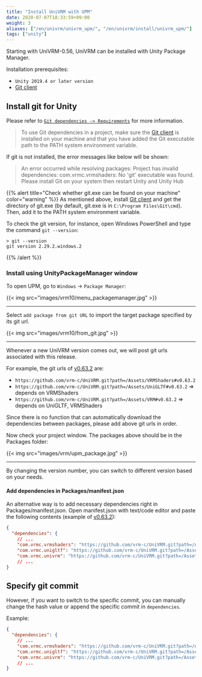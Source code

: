 ```yaml
---
title: "Install UniVRM with UPM"
date: 2020-07-07T18:33:59+09:00
weight: 3
aliases: ["/en/univrm/univrm_upm/", "/en/univrm/install/univrm_upm/"]
tags: ["unity"]
---
```


Starting with UniVRM-0.56, UniVRM can be installed with Unity Package Manager.

Installation prerequisites:

* `Unity 2019.4 or later version`
* [Git client](https://git-scm.com/)

## Install git for Unity

Please refer to [`Git dependencies -> Requirements`](https://docs.unity3d.com/Manual/upm-git.html#req) for more information.

> To use Git dependencies in a project, make sure the [Git client](https://git-scm.com/) is installed on your machine and that you have added the Git executable path to the PATH system environment variable.

If git is not installed, the error messages like below will be shown: 

> An error occurred while resolving packages:
Project has invalid dependencies:
com.vrmc.vrmshaders: No 'git' executable was found. Please install Git on your system then restart Unity and Unity Hub


{{% alert title="Check whether git.exe can be found on your machine" color="warning" %}}
As mentioned above, install [Git client](https://git-scm.com/) and get the directory of git.exe (by default, git.exe is in `C:\Program Files\Git\cmd`). Then, add it to the PATH system environment variable.

To check the git version, for instance, open Windows PowerShell and type the command `git --version`:

```dos
> git --version
git version 2.29.2.windows.2
```

{{% /alert %}}

### Install using UnityPackageManager window

To open UPM, go to `Windows` -> `Package Manager`:

{{< img src="images/vrm10/menu_packagemanager.jpg" >}}
<hr>

Select `add package from git URL` to import the target package specified by its git url.

{{< img src="images/vrm10/from_git.jpg" >}}
<hr>

Whenever a new UniVRM version comes out, we will post git urls associated with this release. 

For example, the git urls of [v0.63.2](https://github.com/vrm-c/UniVRM/releases/tag/v0.63.2) are:

* `https://github.com/vrm-c/UniVRM.git?path=/Assets/VRMShaders#v0.63.2`
* `https://github.com/vrm-c/UniVRM.git?path=/Assets/UniGLTF#v0.63.2` => depends on VRMShaders
* `https://github.com/vrm-c/UniVRM.git?path=/Assets/VRM#v0.63.2` => depends on UniGLTF, VRMShaders

Since there is no function that can automatically download the dependencies between packages, please add above git urls in order.

Now check your project window. The packages above should be in the Packages folder:

{{< img src="images/vrm/upm_package.jpg" >}}
<hr>

By changing the version number, you can switch to different version based on your needs.

#### Add dependencies in Packages/manifest.json

An alternative way is to add necessary dependencies right in Packages/manifest.json. 
Open manifest.json with text/code editor and paste the following contents (example of [v0.63.2](https://github.com/vrm-c/UniVRM/releases/tag/v0.63.2)):

```json
{
  "dependencies": {
    // ...
    "com.vrmc.vrmshaders": "https://github.com/vrm-c/UniVRM.git?path=/Assets/VRMShaders#v0.63.2",
    "com.vrmc.unigltf": "https://github.com/vrm-c/UniVRM.git?path=/Assets/UniGLTF#v0.63.2",
    "com.vrmc.univrm": "https://github.com/vrm-c/UniVRM.git?path=/Assets/VRM#v0.63.2",
    // ...
}
```

## Specify git commit

However, if you want to switch to the specific commit, you can manually change the hash value or append the specific commit in `dependencies`.

Example:

```json
{
  "dependencies": {
    // ...
    "com.vrmc.vrmshaders": "https://github.com/vrm-c/UniVRM.git?path=/Assets/VRMShaders#2c190c39d9d50bdb4d40387690c47f1fb6184523",
    "com.vrmc.unigltf": "https://github.com/vrm-c/UniVRM.git?path=/Assets/UniGLTF#2c190c39d9d50bdb4d40387690c47f1fb6184523",
    "com.vrmc.univrm": "https://github.com/vrm-c/UniVRM.git?path=/Assets/VRM#2c190c39d9d50bdb4d40387690c47f1fb6184523",
    // ...
}
```
